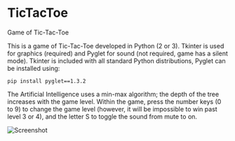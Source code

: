 # TicTacToe
Game of Tic-Tac-Toe

This is a game of Tic-Tac-Toe developed in Python (2 or 3).
Tkinter is used for graphics (required) and Pyglet for sound (not required, game has a silent mode). Tkinter  is included with all standard Python distributions, Pyglet can be installed using:

    pip install pyglet==1.3.2

The Artificial Intelligence uses a min-max algorithm; the depth of the tree increases with the game level. Within the game, press the number keys (0 to 9) to change the game level (however, it will be impossible to win past level 3 or 4), and the letter S to toggle the sound from mute to on.

![Screenshot](https://s9.postimg.org/qjysigcpr/Tic_Tac_Toe.png)
